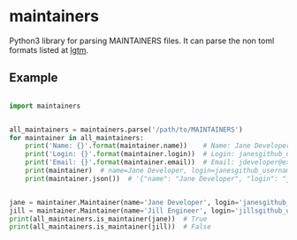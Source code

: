 maintainers
===========

Python3 library for parsing MAINTAINERS files. It can parse the non toml formats listed at [lgtm](https://lgtm.co/docs/maintainers/).


Example
-------
```python

import maintainers


all_maintainers = maintainers.parse('/path/to/MAINTAINERS')
for maintainer in all_maintainers:
    print('Name: {}'.format(maintainer.name))    # Name: Jane Developer
    print('Login: {}'.format(maintainer.login))  # Login: janesgithub_username
    print('Email: {}'.format(maintainer.email))  # Email: jdeveloper@example.com
    print(maintainer)  # name=Jane Developer, login=janesgithub_username, email=jdeveloper@example.com
    print(maintainer.json())  # '{"name": "Jane Developer", "login": "janesgithub_username", "email": "jdeveloper@example.com"}'


jane = maintainer.Maintainer(name='Jane Developer', login='janesgithub_username', email="jdeveloper@example.com")
jill = maintainer.Maintainer(name='Jill Engineer', login='jillsgithub_username', email="jengineer@example.com")
print(all_maintainers.is_maintainer(jane))  # True
print(all_maintainers.is_maintainer(jill))  # False
```
